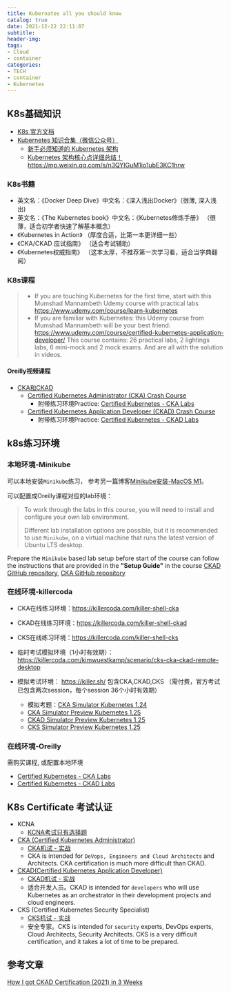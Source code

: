 ```yaml
---
title: Kubernates all you should know
catalog: true
date: 2021-12-22 22:11:07
subtitle:
header-img:
tags: 
- Cloud
- container
categories:
- TECH
- container
- Kubernetes
---
```


## K8s基础知识

- [K8s 官方文档](https://kubernetes.io/docs/home/)
- [Kubernetes 知识合集（微信公众号）](https://mp.weixin.qq.com/mp/appmsgalbum?__biz=MzIxMTE0ODU5NQ==&action=getalbum&album_id=2332884281821462529&scene=173&from_msgid=2650248506&from_itemidx=1&count=3&nolastread=1#wechat_redirect)
  - [新手必须知道的 Kubernetes 架构](https://mp.weixin.qq.com/s/uTBmNoXuiNyIkxRtPhsvOA)
  - [Kubernetes 架构核心点详细总结！](https://mp.weixin.qq.com/s/JpvlPBazyvy41AyX-RPwvQ)
https://mp.weixin.qq.com/s/n3QYIGuM1io1ubE3KC1hrw

### K8s书籍

- 英文名：《Docker Deep Dive》中文名：《深入浅出Docker》（很薄, 深入浅出)
- 英文名：《The Kubernetes book》中文名：《Kubernetes修炼手册》 （很薄，适合初学者快速了解基本概念）
- 《Kubernetes in Action》 （厚度合适，比第一本更详细一些）
- 《CKA/CKAD 应试指南》 （适合考试辅助）
- 《Kubernetes权威指南》 （这本太厚，不推荐第一次学习看，适合当字典翻阅）

### K8s课程

> - If you are touching Kubernetes for the first time, start with this Mumshad Mannambeth Udemy course with practical labs https://www.udemy.com/course/learn-kubernetes
> - If you are familiar with Kubernetes: this Udemy course from Mumshad Mannambeth will be your best friend: https://www.udemy.com/course/certified-kubernetes-application-developer/
> This course contains: 26 practical labs, 2 lightings labs, 6 mini-mock and 2 mock exams. And are all with the solution in videos.

#### Oreilly视频课程

- [CKA和CKAD](https://learning.oreilly.com/beta-search/?q=ckad%20sander%20van%20vugt&type=*&publishers=Pearson&order_by=relevance)
  - [Certified Kubernetes Administrator (CKA) Crash Course](https://learning.oreilly.com/live-events/certified-kubernetes-administrator-cka-crash-course/0636920315766/)
    - 附带练习环境Practice: [Certified Kubernetes - CKA Labs](https://learning.oreilly.com/playlists/d6e3fe86-067c-4dc7-a36d-698802d0bdee/)
  - [Certified Kubernetes Application Developer (CKAD) Crash Course](https://learning.oreilly.com/live-events/certified-kubernetes-application-developer-ckad-crash-course/0636920315803/)
    - 附带练习环境Practice: [Certified Kubernetes - CKAD Labs](https://learning.oreilly.com/playlists/ea6ea0fc-d8e2-422c-94dd-a0a8f608d224/)


## k8s练习环境

### 本地环境-Minikube

可以本地安装`Minikube`练习， 参考另一篇博客[Minikube安装-MacOS M1](./Minikube%E5%AE%89%E8%A3%85-MacOS-M1.html)。

可以配置成Oreilly课程对应的lab环境：
> To work through the labs in this course, you will need to install and configure your own lab environment.
> 
> Different lab installation options are possible, but it is recommended to use `Minikube`, on a virtual machine that runs the latest version of Ubuntu LTS desktop.

Prepare the `Minikube` based lab setup before start of the course can follow the instructions that are provided in the **"Setup Guide"** in the course [CKAD GitHub repository](https://github.com/sandervanvugt/ckad/blob/master/SetupGuide.pdf), [CKA GitHub repository](https://github.com/sandervanvugt/cka)

### 在线环境-killercoda

- CKA在线练习环境：https://killercoda.com/killer-shell-cka
- CKAD在线练习环境：https://killercoda.com/killer-shell-ckad
- CKS在线练习环境：https://killercoda.com/killer-shell-cks

- 临时考试模拟环境（1小时有效期）：https://killercoda.com/kimwuestkamp/scenario/cks-cka-ckad-remote-desktop

- 模拟考试环境： https://killer.sh/ 包含CKA,CKAD,CKS （需付费，官方考试已包含两次session，每个session 36个小时有效期）
  - 模拟考题：[CKA Simulator Kubernetes 1.24](https://killer.sh/attendee/f8c336a9-658e-4342-a59e-13850ff20813/content)
  - [CKA Simulator Preview Kubernetes 1.25](https://killer.sh/course/preview/e84d0e31-4fff-4c42-8afd-be1bdbc0d994)
  - [CKAD Simulator Preview Kubernetes 1.25](https://killer.sh/course/preview/052229bd-1062-44a4-8aae-f50d0770165a)
  - [CKS Simulator Preview Kubernetes 1.25](https://killer.sh/course/preview/bf573045-49c8-44c3-b2e5-8eec7b8eaab3)

### 在线环境-Oreilly

需购买课程, 或配置本地环境
- [Certified Kubernetes - CKA Labs](https://learning.oreilly.com/playlists/d6e3fe86-067c-4dc7-a36d-698802d0bdee/)
- [Certified Kubernetes - CKAD Labs](https://learning.oreilly.com/playlists/ea6ea0fc-d8e2-422c-94dd-a0a8f608d224/)

## K8s Certificate 考试认证

- KCNA
  - [KCNA考试只有选择题](https://training.linuxfoundation.org/certification/kubernetes-cloud-native-associate/)
- [CKA (Certified Kubernetes Administrator)](./Kubernates-Certified-Kubernetes-Administrator-CKA.html)
  - [CKA机试 - 实战](https://training.linuxfoundation.org/certification/certified-kubernetes-administrator-cka/)
  - CKA is intended for `DeVops, Engineers and Cloud Architects` and Architects. CKA certification is much more difficult than CKAD.
- [CKAD(Certified Kubernetes Application Developer)](./Kubernates-Certified-Kubernetes-Application-Developer-CKAD.html)
  - [CKAD机试 - 实战](https://training.linuxfoundation.org/certification/certified-kubernetes-application-developer-ckad/)
  - 适合开发人员。CKAD is intended for `developers` who will use Kubernetes as an orchestrator in their development projects and cloud engineers.
- CKS (Certified Kubernetes Security Specialist)
  - [CKS机试 - 实战](https://training.linuxfoundation.org/certification/certified-kubernetes-security-specialist/#)
  - 安全专家。CKS is intended for `security` experts, DevOps experts, Cloud Architects, Security Architects. CKS is a very difficult certification, and it takes a lot of time to be prepared.

## 参考文章

[How I got CKAD Certification (2021) in 3 Weeks](https://www.linkedin.com/pulse/how-i-got-ckad-certification-2021-3-weeks-abdelahad-satour/)